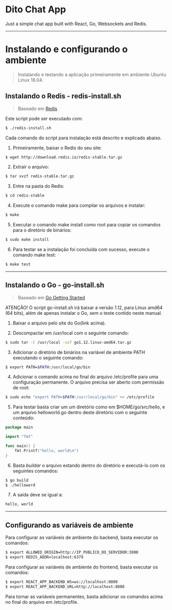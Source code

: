 # Dito Chat App

Just a simple chat app built with React, Go, Websockets and Redis.


----
# Instalando e configurando o ambiente

> Instalando e testando a aplicação primeiramente em ambiente Ubuntu Linux 18.04.

## Instalando o Redis - redis-install.sh

> Baseado em [Redis](https://redis.io/topics/quickstart)

Este script pode ser executado com: 
```bash
$ ./redis-install.sh
```
Cada comando do script para instalação está descrito e explicado abaixo.

1. Primeiramente, baixar o Redis do seu site:
```bash
$ wget http://download.redis.io/redis-stable.tar.gz
```
2. Extrair o arquivo:
```bash
$ tar xvzf redis-stable.tar.gz
```
3. Entre na pasta do Redis:
```bash
$ cd redis-stable
```
4. Execute o comando make para compilar os arquivos e instalar:
```bash
$ make
```
5. Executar o comando make install como root para copiar os comandos para o diretório de binários:
```bash
$ sudo make install
```
6. Para testar se a instalação foi concluída com sucesso, execute o comando make test:
```bash
$ make test
```

----
## Instalando o Go - go-install.sh
> Baseado em [Go Getting Started](https://golang.org/doc/install)

ATENÇÃO! O script go-install.sh irá baixar a versão 1.12, para Linux amd64 (64 bits), além de apenas instalar o Go, sem o teste contido neste manual.

1. Baixar o arquivo pelo site do Go(link acima).

2. Descompactar em /usr/local com o seguinte comando:
```bash
$ sudo tar -C /usr/local -xzf go1.12.linux-amd64.tar.gz
``` 

3. Adicionar o diretório de binários na variável de ambiente PATH executando o seguinte comando:
```bash
$ export PATH=$PATH:/usr/local/go/bin
```

4. Adicionar o comando acima no final do arquivo /etc/profile para uma configuração permanente. O arquivo precisa ser aberto com permissão de root:
```bash
$ sudo echo "export PATH=$PATH:/usr/local/go/bin" >> /etc/profile
```

5. Para testar basta criar um um diretório como em $HOME/go/src/hello, e um arquivo helloworld.go dentro deste diretório com o seguinte conteúdo:
```go
package main

import "fmt"

func main() {
	fmt.Printf("hello, world\n")
}
```

6. Basta *buildar* o arquivo estando dentro do diretório e executá-lo com os seguintes comandos: 
```bash
$ go build
$ ./helloword
```

7. A saída deve se igual a:
```bash
hello, world
```

----
## Configurando as variáveis de ambiente

Para configurar as variáveis de ambiente do backend, basta executar os comandos:
```bash
$ export ALLOWED_ORIGIN=http://IP_PUBLICO_DO_SERVIDOR:3000
$ export REDIS_ADDR=localhost:6379
```

Para configurar as variáveis de ambiente do frontend, basta executar os comandos:
```bash
$ export REACT_APP_BACKEND_WS=ws://localhost:8080
$ export REACT_APP_BACKEND_URL=http://localhost:8080
```

Para tornar as variáveis permanentes, basta adicionar os comandos acima no final do arquivo em /etc/profile.
